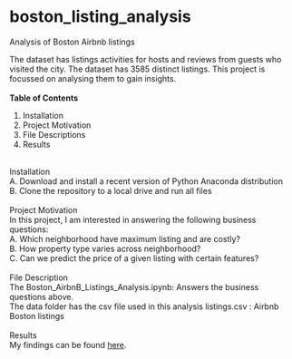 # boston_listing_analysis
Analysis of Boston Airbnb listings

The dataset has listings activities for hosts and reviews from guests who visited the city. The dataset has 3585 distinct listings. This project is focussed on analysing them to gain insights. 
<br><br>
**Table of Contents**
1.	Installation
2.	Project Motivation
3.	File Descriptions
4.	Results
<br><br>

Installation <br>
    A. Download and install a recent version of Python Anaconda distribution 
<br>
    B. Clone the repository to a local drive and run all files
<br><br>
Project Motivation<br>
In this project, I am interested in answering the following business questions: <br>
    A. Which neighborhood have maximum listing and are costly? <br>
    B. How property type varies across neighborhood? <br>
    C. Can we predict the price of a given listing with certain features? 
<br> <br>
File Description<br>
    The Boston_AirbnB_Listings_Analysis.ipynb: Answers the business questions above. <br>
    The data folder has the csv file used in this analysis listings.csv : Airbnb Boston listings 
<br><br>
Results<br>
    My findings can be found [here](https://medium.com/@balamurali91/analysis-of-boston-neighborhoods-and-price-prediction-using-airbnb-listings-2b400f813845).
